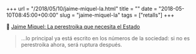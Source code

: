 +++
url = "/2018/05/10/jaime-miquel-la.html"
title = ""
date = "2018-05-10T08:45:00+00:00"
slug = "jaime-miquel-la"
tags = ["retalls"]
+++

📎 [Jaime Miquel: La perestroika que necesita el Estado](https://www.lavozdegalicia.es/noticia/opinion/2018/05/09/perestroika-necesita-estado/0003_201805G9P12993.htm)

> …lo principal ya está escrito en los números de la sociedad: si no es perestroika ahora, será ruptura después.

